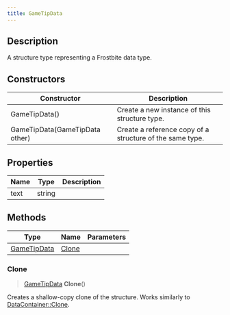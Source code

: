 ```yaml
---
title: GameTipData
---
```

## Description

A structure type representing a Frostbite data type.

## Constructors

| Constructor                    | Description                                              |
| ------------------------------ | -------------------------------------------------------- |
| GameTipData()                  | Create a new instance of this structure type.            |
| GameTipData(GameTipData other) | Create a reference copy of a structure of the same type. |

## Properties

| Name | Type   | Description |
| ---- | ------ | ----------- |
| text | string |             |

## Methods

| Type                       | Name            | Parameters |
| -------------------------- | --------------- | ---------- |
| [GameTipData](/vext/ref/fb/gametipdata/) | [Clone](#clone) |            |

### Clone

> [GameTipData](/vext/ref/fb/gametipdata/) **Clone**()

Creates a shallow-copy clone of the structure. Works similarly to [DataContainer::Clone](/vext/ref/shared/class/datacontainer#clone).
